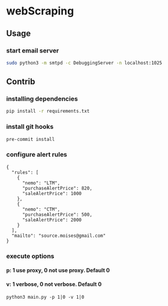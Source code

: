 # webScraping

## Usage

### start email server

```bash
sudo python3 -m smtpd -c DebuggingServer -n localhost:1025
```

## Contrib

### installing dependencies
```bash
pip install -r requirements.txt
```

### install git hooks
```bash
pre-commit install
```

### configure alert rules

```
{
  "rules": [
    {
      "nemo": "LTM",
      "purchaseAlertPrice": 820,
      "saleAlertPrice": 1000
    },
    {
      "nemo": "CTM",
      "purchaseAlertPrice": 500,
      "saleAlertPrice": 2000
    }
  ],
  "mailto": "source.moises@gmail.com"
}
```
### execute options
#### p: 1 use proxy, 0 not use proxy. Default 0
#### v: 1 verbose, 0 not verbose. Default 0
```
python3 main.py -p 1|0 -v 1|0
```
